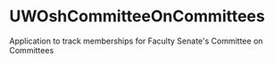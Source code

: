 UWOshCommitteeOnCommittees
==========================

Application to track memberships for Faculty Senate's Committee on Committees
